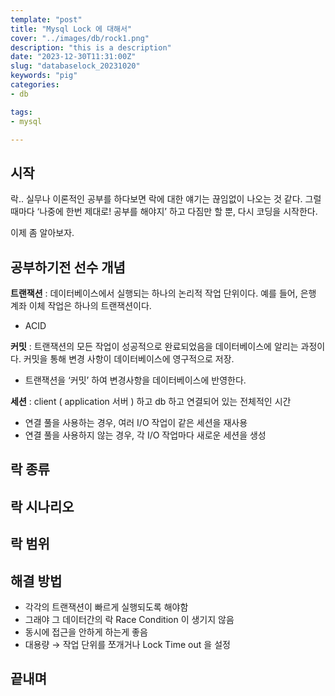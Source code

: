 ```yaml
---
template: "post"
title: "Mysql Lock 에 대해서"
cover: "../images/db/rock1.png"
description: "this is a description"
date: "2023-12-30T11:31:00Z"
slug: "databaselock_20231020"
keywords: "pig"
categories:
- db

tags:
- mysql

---
```


## 시작

락.. 실무나 이론적인 공부를 하다보면 락에 대한 얘기는 끊임없이 나오는 것 같다. 그럴 때마다 ‘나중에 한번 제대로! 공부를 해야지’ 하고 다짐만 할 뿐, 다시 코딩을 시작한다.

이제 좀 알아보자.

## 공부하기전 선수 개념

**트랜잭션** : 데이터베이스에서 실행되는 하나의 논리적 작업 단위이다. 예를 들어, 은행 계좌 이체 작업은 하나의 트랜잭션이다.
- ACID

**커밋** : 트랜잭션의 모든 작업이 성공적으로 완료되었음을 데이터베이스에 알리는 과정이다. 커밋을 통해 변경 사항이 데이터베이스에 영구적으로 저장.
- 트랜잭션을 ‘커밋’ 하여 변경사항을 데이터베이스에 반영한다.

**세션** : client ( application 서버 ) 하고 db 하고 연결되어 있는 전체적인 시간
- 연결 풀을 사용하는 경우, 여러 I/O 작업이 같은 세션을 재사용
- 연결 풀을 사용하지 않는 경우, 각 I/O 작업마다 새로운 세션을 생성

## 락 종류

## 락 시나리오

## 락 범위

## 해결 방법

- 각각의 트랜잭션이 빠르게 실행되도록 해야함
- 그래야 그 데이터간의 락 Race Condition 이 생기지 않음
- 동시에 접근을 안하게 하는게 좋음
- 대용량 → 작업 단위를 쪼개거나 Lock Time out 을 설정

## 끝내며